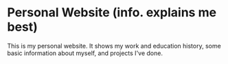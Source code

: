 # Personal Website (info. explains me best)
This is my personal website. It shows my work and education history, some basic information about myself, and projects I've done.
